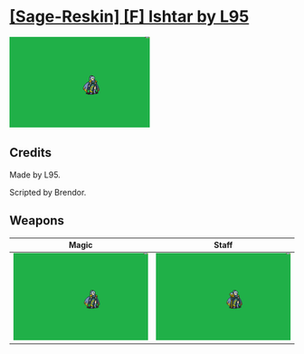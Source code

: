 # [\[Sage-Reskin\] \[F\] Ishtar by L95](./)
 

<img src="./6.%20Magic/Magic_000.png" alt="[Sage-Reskin] [F] Ishtar by L95 standing" />

## Credits

Made by L95.

Scripted by Brendor.

## Weapons
 

|Magic |Staff |
|  :---: | :---: |
| <img alt="Magic animation" src="./6.%20Magic/Magic.gif" /> | <img alt="Staff animation" src="./7.%20Staff/Staff.gif" /> |
